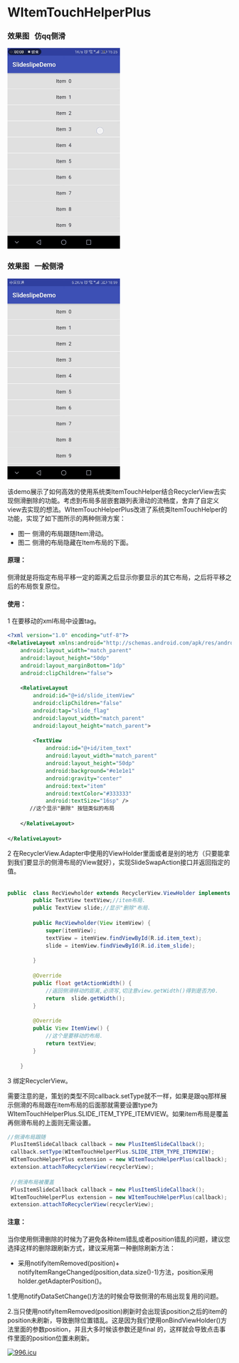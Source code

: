 # WItemTouchHelperPlus

### 效果图   仿qq侧滑</br>

![](https://raw.githubusercontent.com/WangcWj/image-folder/master/slide.gif)

### 效果图   一般侧滑</br>

![](https://raw.githubusercontent.com/WangcWj/image-folder/master/videotogif_2018.05.02_19.02.16.gif)



该demo展示了如何高效的使用系统类ItemTouchHelper结合RecyclerView去实现侧滑删除的功能。考虑到布局多层嵌套跟列表滑动的流畅度，舍弃了自定义view去实现的想法。WItemTouchHelperPlus改进了系统类ItemTouchHelper的功能，实现了如下图所示的两种侧滑方案：

* 图一 侧滑的布局跟随Item滑动。
* 图二 侧滑的布局隐藏在Item布局的下面。

#### 原理：

侧滑就是将指定布局平移一定的距离之后显示你要显示的其它布局，之后将平移之后的布局恢复原位。

#### 使用：

1 在要移动的xml布局中设置tag。

```xml
<?xml version="1.0" encoding="utf-8"?>
<RelativeLayout xmlns:android="http://schemas.android.com/apk/res/android"
    android:layout_width="match_parent"
    android:layout_height="50dp"
    android:layout_marginBottom="1dp"
    android:clipChildren="false">

    <RelativeLayout
        android:id="@+id/slide_itemView"
        android:clipChildren="false"
        android:tag="slide_flag"
        android:layout_width="match_parent"
        android:layout_height="match_parent">

        <TextView
            android:id="@+id/item_text"
            android:layout_width="match_parent"
            android:layout_height="50dp"
            android:background="#e1e1e1"
            android:gravity="center"
            android:text="item"
            android:textColor="#333333"
            android:textSize="16sp" />
       //这个显示"删除" 按钮类似的布局

    </RelativeLayout>

</RelativeLayout>
```



2 在RecyclerView.Adapter中使用的ViewHolder里面或者是别的地方（只要能拿到我们要显示的侧滑布局的View就好），实现SlideSwapAction接口并返回指定的值。

```java

public  class RecViewholder extends RecyclerView.ViewHolder implements SlideSwapAction {
        public TextView textView;//item布局.
        public TextView slide;//显示"删除"布局.

        public RecViewholder(View itemView) {
            super(itemView);
            textView = itemView.findViewById(R.id.item_text);
            slide = itemView.findViewById(R.id.item_slide);

        }
       
        @Override
        public float getActionWidth() {
            //返回侧滑移动的距离,必须写,切注意view.getWidth()得到是否为0.
            return  slide.getWidth();
        }

        @Override
        public View ItemView() {
            //这个是要移动的布局.
            return textView;
        }

    }
```

3 绑定RecyclerView。

需要注意的是，策划的类型不同callback.setType就不一样，如果是跟qq那样展示侧滑的布局跟在item布局的后面那就需要设置type为WItemTouchHelperPlus.SLIDE_ITEM_TYPE_ITEMVIEW。如果item布局是覆盖再侧滑布局的上面则无需设置。

```java
//侧滑布局跟随
 PlusItemSlideCallback callback = new PlusItemSlideCallback();
 callback.setType(WItemTouchHelperPlus.SLIDE_ITEM_TYPE_ITEMVIEW);
 WItemTouchHelperPlus extension = new WItemTouchHelperPlus(callback);
 extension.attachToRecyclerView(recyclerView);

 //侧滑布局被覆盖
 PlusItemSlideCallback callback = new PlusItemSlideCallback();
 WItemTouchHelperPlus extension = new WItemTouchHelperPlus(callback);
 extension.attachToRecyclerView(recyclerView);
```

#### 注意：

当你使用侧滑删除的时候为了避免各种item错乱或者position错乱的问题，建议您选择这样的删除跟刷新方式，建议采用第一种删除刷新方法：

* 采用notifyItemRemoved(position)+ notifyItemRangeChanged(position,data.size()-1)方法，position采用holder.getAdapterPosition()。

1.使用notifyDataSetChange()方法的时候会导致侧滑的布局出现复用的问题。

2.当只使用notifyItemRemoved(position)刷新时会出现该position之后的item的position未刷新，导致删除位置错乱。这是因为我们使用onBindViewHolder()方法里面的参数position，并且大多时候该参数还是final 的，这样就会导致点击事件里面的position位置未刷新。



[![996.icu](https://img.shields.io/badge/link-996.icu-red.svg)](https://996.icu)




